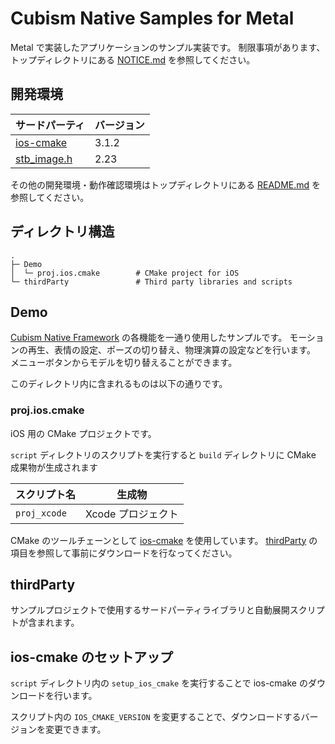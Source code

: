 # Cubism Native Samples for Metal

Metal で実装したアプリケーションのサンプル実装です。
制限事項があります、トップディレクトリにある [NOTICE.md](/NOTICE.md) を参照してください。


## 開発環境

| サードパーティ | バージョン |
| --- | --- |
| [ios-cmake]    | 3.1.2      |
| [stb_image.h]  | 2.23       |

その他の開発環境・動作確認環境はトップディレクトリにある [README.md](/README.md) を参照してください。


## ディレクトリ構造

```
.
├─ Demo
│  └─ proj.ios.cmake        # CMake project for iOS
└─ thirdParty               # Third party libraries and scripts
```


## Demo

[Cubism Native Framework] の各機能を一通り使用したサンプルです。
モーションの再生、表情の設定、ポーズの切り替え、物理演算の設定などを行います。
メニューボタンからモデルを切り替えることができます。

[Cubism Native Framework]: https://github.com/Live2D/CubismNativeFramework

このディレクトリ内に含まれるものは以下の通りです。

### proj.ios.cmake

iOS 用の CMake プロジェクトです。

`script` ディレクトリのスクリプトを実行すると `build` ディレクトリに CMake 成果物が生成されます

| スクリプト名 | 生成物 |
| --- | --- |
| `proj_xcode` | Xcode プロジェクト |

CMake のツールチェーンとして [ios-cmake] を使用しています。
[thirdParty](README.md#thirdParty) の項目を参照して事前にダウンロードを行なってください。

[ios-cmake]: https://github.com/leetal/ios-cmake



## thirdParty

サンプルプロジェクトで使用するサードパーティライブラリと自動展開スクリプトが含まれます。

## ios-cmake のセットアップ

`script` ディレクトリ内の `setup_ios_cmake` を実行することで ios-cmake のダウンロードを行います。

スクリプト内の `IOS_CMAKE_VERSION` を変更することで、ダウンロードするバージョンを変更できます。

[ios-cmake]: https://github.com/leetal/ios-cmake
[stb_image.h]: https://github.com/nothings/stb/blob/master/stb_image.h

